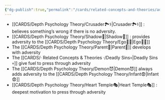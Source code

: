 ```yaml
---
{"dg-publish":true,"permalink":"/cards/related-concepts-and-theories/adversity/","created":"2023-05-03T16:43:40.252+02:00","updated":"2023-05-03T16:50:14.361+02:00"}
---
```



- [[CARDS/Depth Psychology Theory/Crusader🏞️⚕️\|Crusader🏞️⚕️]] : believes something’s wrong if there is no adversity. 
- [[CARDS/Depth Psychology Theory/Shadow👤\|Shadow👤]] : provides adversity to the [[CARDS/Depth Psychology Theory/Ego🙋‍♂️\|Ego🙋‍♂️]] 
- The [[CARDS/Depth Psychology Theory/Parent🤨\|Parent🤨]] develops with adversity 
- The [[CARDS/· Related Concepts & Theories ·/Deadly Sins💀\|Deadly Sins💀]]  give fuel to press through adversity 
- The [[CARDS/Depth Psychology Theory/Demon😈\|Demon😈]] always adds adversity to the [[CARDS/Depth Psychology Theory/Infant😨\|Infant😨]] 
- [[CARDS/Depth Psychology Theory/Heart Temple🎭\|Heart Temple🎭]] : deepest motivation to press through adversity 

